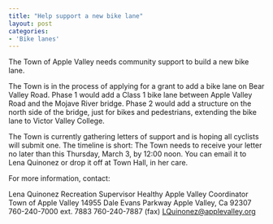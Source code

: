 ```yaml
---
title: "Help support a new bike lane"
layout: post
categories:
- 'Bike lanes'
---
```


The Town of Apple Valley needs community support to build a new bike lane.

The Town is in the process of applying for a grant to add a bike lane on Bear Valley Road. Phase 1 would add a Class 1 bike lane between Apple Valley Road and the Mojave River bridge. Phase 2 would add a structure on the north side of the bridge, just for bikes and pedestrians, extending the bike lane to Victor Valley College.

The Town is currently gathering letters of support and is hoping all cyclists will submit one. The timeline is short: The Town needs to receive your letter no later than this Thursday, March 3, by 12:00 noon. You can email it to Lena Quinonez or drop it off at Town Hall, in her care.

For more information, contact:

Lena Quinonez
Recreation Supervisor
Healthy Apple Valley Coordinator
Town of Apple Valley
14955 Dale Evans Parkway
Apple Valley, Ca 92307
760-240-7000 ext. 7883
760-240-7887 (fax)
LQuinonez@applevalley.org